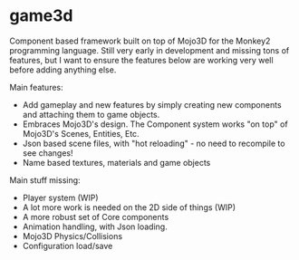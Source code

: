 # game3d
Component based framework built on top of Mojo3D for the Monkey2 programming language.
Still very early in development and missing tons of features, but I want to ensure the features below are working very well before adding anything else.

Main features:
- Add gameplay and new features by simply creating new components and attaching them to game objects.
- Embraces Mojo3D's design. The Component system works "on top" of Mojo3D's Scenes, Entities, Etc.
- Json based scene files, with "hot reloading" - no need to recompile to see changes!
- Name based textures, materials and game objects

Main stuff missing:
- Player system (WIP)
- A lot more work is needed on the 2D side of things (WIP)
- A more robust set of Core components
- Animation handling, with Json loading.
- Mojo3D Physics/Collisions
- Configuration load/save


